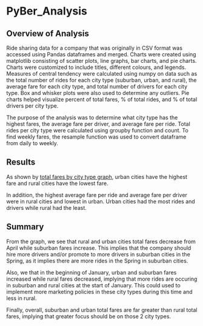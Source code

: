 # PyBer_Analysis

## Overview of Analysis
Ride sharing data for a company that was originally in CSV format was accessed using Pandas dataframes and merged. Charts were created using matplotlib consisting of scatter plots, line graphs, bar charts, and pie charts. Charts were customized to include titles, different colours, and legends. Measures of central tendency were calculated using numpy on data such as the total number of rides for each city type (suburban, urban, and rural), the average fare for each city type, and total number of drivers for each city type. Box and whisker plots were also used to determine any outliers. Pie charts helped visualize percent of total fares, % of total rides, and % of total drivers per city type.

The purpose of the analysis was to determine what city type has the highest fares, the average fare per driver, and average fare per ride. Total rides per city type were calculated using groupby function and count. To find weekly fares, the resample function was used to convert dataframe from daily to weekly. 

## Results
As shown by [total fares by city type graph](https://github.com/MuddassirR/PyBer_Analysis/blob/main/PyBer_fare_summary.png), urban cities have the highest fare and rural cities have the lowest fare. 

In addition, the highest average fare per ride and average fare per driver were in rural cities and lowest in urban. Urban cities had the most rides and drivers while rural had the least. 


## Summary

From the graph, we see that rural and urban cities total fares decrease from April while suburban fares increase. This implies that the company should hire more drivers and/or promote to more drivers in suburban cities in the Spring, as it implies there are more rides in the Spring in suburban cities.

Also, we that in the beginning of January, urban and suburban fares increased while rural fares decreased, implying that more rides are occuring in suburban and rural cities at the start of January. This could used to implement more marketing policies in these city types during this time and less in rural.

Finally, overall, suburban and urban total fares are far greater than rural total fares, implying that greater focus should be on those 2 city types. 



